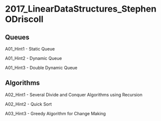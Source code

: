 # 2017_LinearDataStructures_StephenODriscoll

## Queues

A01_Hint1 - Static Queue

A01_Hint2 - Dynamic Queue

A01_Hint3 - Double Dynamic Queue

## Algorithms

A02_Hint1 - Several Divide and Conquer Algorithms using Recursion

A02_Hint2 - Quick Sort

A03_Hint3 - Greedy Algorithm for Change Making 
